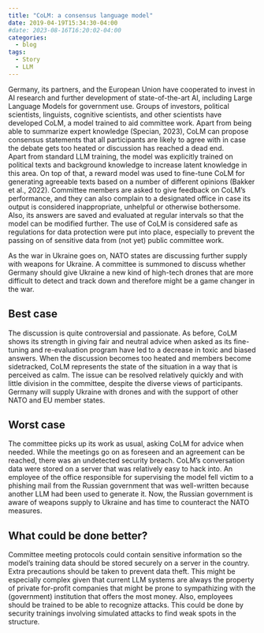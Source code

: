 ```yaml
---
title: "CoLM: a consensus language model"
date: 2019-04-19T15:34:30-04:00
#date: 2023-08-16T16:20:02-04:00
categories:
  - blog
tags:
  - Story
  - LLM
---
```



Germany, its partners, and the European Union have cooperated to invest in AI research and further development of state-of-the-art AI, including Large Language Models for government use. Groups of investors, political scientists, linguists, cognitive scientists, and other scientists have developed CoLM, a model trained to aid committee work. Apart from being able to summarize expert knowledge (Specian, 2023), CoLM can propose consensus statements that all participants are likely to agree with in case the debate gets too heated or discussion has reached a dead end.  
Apart from standard LLM training, the model was explicitly trained on political texts and background knowledge to increase latent knowledge in this area. On top of that, a reward model was used to fine-tune CoLM for generating agreeable texts based on a number of different opinions (Bakker et al., 2022). Committee members are asked to give feedback on CoLM’s performance, and they can also complain to a designated office in case its output is considered inappropriate, unhelpful or otherwise bothersome. Also, its answers are saved and evaluated at regular intervals so that the model can be modified further. The use of CoLM is considered safe as regulations for data protection were put into place, especially to prevent the passing on of sensitive data from (not yet) public committee work.

As the war in Ukraine goes on, NATO states are discussing further supply with weapons for Ukraine. A committee is summoned to discuss whether Germany should give Ukraine a new kind of high-tech drones that are more difficult to detect and track down and therefore might be a game changer in the war.
 
## Best case
The discussion is quite controversial and passionate. As before, CoLM shows its strength in giving fair and neutral advice when asked as its fine-tuning and re-evaluation program have led to a decrease in toxic and biased answers. When the discussion becomes too heated and members become sidetracked, CoLM represents the state of the situation in a way that is perceived as calm. The issue can be resolved relatively quickly and with little division in the committee, despite the diverse views of participants. Germany will supply Ukraine with drones and with the support of other NATO and EU member states.
 
## Worst case
The committee picks up its work as usual, asking CoLM for advice when needed. While the meetings go on as foreseen and an agreement can be reached, there was an undetected security breach. CoLM’s conversation data were stored on a server that was relatively easy to hack into. An employee of the office responsible for supervising the model fell victim to a phishing mail from the Russian government that was well-written because another LLM had been used to generate it. Now, the Russian government is aware of weapons supply to Ukraine and has time to counteract the NATO measures.
 
## What could be done better?
Committee meeting protocols could contain sensitive information so the model’s training data should be stored securely on a server in the country. Extra precautions should be taken to prevent data theft. This might be especially complex given that current LLM systems are always the property of private for-profit companies that might be prone to sympathizing with the (government) institution that offers the most money. Also, employees should be trained to be able to recognize attacks. This could be done by security trainings involving simulated attacks to find weak spots in the structure.